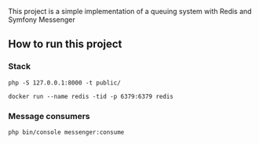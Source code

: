 This project is a simple implementation of a queuing system with Redis and Symfony Messenger

## How to run this project

### Stack

```
php -S 127.0.0.1:8000 -t public/
```

```
docker run --name redis -tid -p 6379:6379 redis
```

### Message consumers

```
php bin/console messenger:consume
```